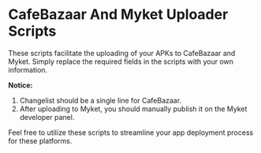 # CafeBazaar And Myket Uploader Scripts

These scripts facilitate the uploading of your APKs to CafeBazaar and Myket. Simply replace the required fields in the scripts with your own information.

**Notice:**
1. Changelist should be a single line for CafeBazaar.
2. After uploading to Myket, you should manually publish it on the Myket developer panel.

Feel free to utilize these scripts to streamline your app deployment process for these platforms.
